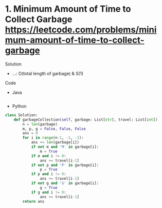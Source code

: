 # 1. Minimum Amount of Time to Collect Garbage https://leetcode.com/problems/minimum-amount-of-time-to-collect-garbage

Solution

- ...: O(total length of garbage) & S(1)

Code

- Java

```java

```

- Python

```python
class Solution:
    def garbageCollection(self, garbage: List[str], travel: List[int]) -> int:
        n = len(garbage)
        m, p, g = False, False, False
        ans = 0
        for i in range(n-1, -1, -1):
            ans += len(garbage[i])
            if not m and 'M' in garbage[i]:
                m = True
            if m and i != 0:
                ans += travel[i-1]
            if not p and 'P' in garbage[i]:
                p = True
            if p and i != 0:
                ans += travel[i-1]
            if not g and 'G' in garbage[i]:
                g = True
            if g and i != 0:
                ans += travel[i-1]
        return ans
```
